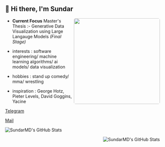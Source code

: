 ## 👋 Hi there, I'm Sundar

<img  align="right" style="border-radius: 5px;" height="280" src="./Hodaka.gif" />

- **Current Focus** 
Master's Thesis :- Generative Data Visualization using Large Langauge Models *(Final Stage)*

- interests : software engineering/ machine learning algorithms/ ai models/ data visualization

- hobbies : stand up comedy/ mma/ wrestling

- inspiration : George Hotz, Pieter Levels, David Goggins, Yacine 

[Telegram](https://t.me/Sundar159) 

[Mail](mailto:sundardas159@gmail.com)

<div align="left">
<p><img src="https://github-readme-stats.vercel.app/api/top-langs/?username=SundarMD&theme=dark&show_icons=true&hide_border=true&layout=compact" alt="SundarMD's GitHub Stats" /></p>
</div>

<div align="right">
<p><img src="https://github-readme-streak-stats.herokuapp.com/?user=SundarMD&theme=default&hide_border=true&theme=dark" alt="SundarMD's GitHub Stats" /></p>
</div>
